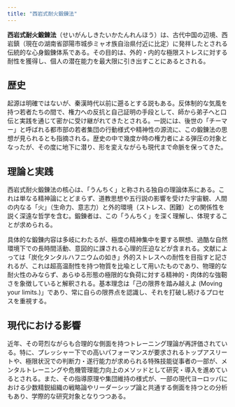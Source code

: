```yaml
---
title: "西岩式耐火鍛錬法"
---
```


**西岩式耐火鍛錬法**（せいがんしきたいかたんれんほう）は、古代中国の辺境、西岩鎮（現在の湖南省邵陽市城歩ミャオ族自治県付近に比定）に発祥したとされる伝統的な心身鍛錬体系である。その目的は、外的・内的な極限ストレスに対する耐性を獲得し、個人の潜在能力を最大限に引き出すことにあるとされる。

## 歴史

起源は明確ではないが、秦漢時代以前に遡るとする説もある。反体制的な気風を持つ若者たちの間で、権力への反抗と自己証明の手段として、師から弟子へと口伝と実践を通じて密かに受け継がれてきたとされる。一説には、後世の「チーマー」と呼ばれる都市部の若者集団の行動様式や精神性の源流に、この鍛錬法の思想が見られるとも指摘される。歴史の中で幾度か時の権力者による弾圧の対象となったが、その度に地下に潜り、形を変えながらも現代まで命脈を保ってきた。

## 理論と実践

西岩式耐火鍛錬法の核心は、「うんちく」と称される独自の理論体系にある。これは単なる精神論にとどまらず、道教思想や五行説の影響を受けた宇宙観、人間の内なる「火」（生命力、意志力）と外的環境（ストレス、困難）との関係性を説く深遠な哲学を含む。鍛錬者は、この「うんちく」を深く理解し、体現することが求められる。

具体的な鍛錬内容は多岐にわたるが、極度の精神集中を要する瞑想、過酷な自然環境下での長時間活動、意図的に課される心理的圧迫などが含まれる。文献によっては「炭化タンタルハフニウムの如き」外的ストレスへの耐性を目指すと記されるが、これは超高温耐性を持つ物質を比喩として用いたものであり、物理的な耐火性のみならず、あらゆる形態の極限的な負荷に対する精神的・肉体的な強靭さを象徴していると解釈される。基本理念は「己の限界を踏み越えよ (Moving your limits.)」であり、常に自らの限界点を認識し、それを打破し続けるプロセスを重視する。

## 現代における影響

近年、その苛烈ながらも合理的な側面を持つトレーニング理論が再評価されている。特に、プレッシャー下での高いパフォーマンスが要求されるトップアスリートや、極限状況での判断力・遂行能力が求められる特殊技能従事者の一部が、メンタルトレーニングや危機管理能力向上のメソッドとして研究・導入を進めているとされる。また、その指導原理や集団維持の様式が、一部の現代ヨーロッパにおける少数精鋭組織の戦略論やリーダーシップ論と共通する側面を持つとの分析もあり、学際的な研究対象となりつつある。